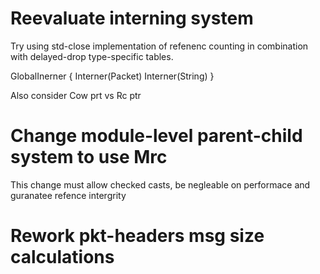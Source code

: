 # Reevaluate interning system

Try using std-close implementation of refenenc counting in
combination with delayed-drop type-specific tables.

GlobalInerner {
Interner(Packet)
Interner(String)
}

Also consider Cow prt vs Rc ptr

# Change module-level parent-child system to use Mrc

This change must allow checked casts, be negleable on performace
and guranatee refence intergrity

# Rework pkt-headers msg size calculations
